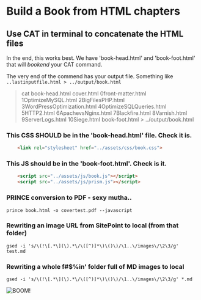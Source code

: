# Build a Book from HTML chapters

## Use CAT in terminal to concatenate the HTML files

In the end, this works best. We have 'book-head.html' and 'book-foot.html' that will _bookend_ your CAT command.

The very end of the commend has your output file. Something like `..lastinputfile.html > ../output/book.html`

> cat book-head.html cover.html 0front-matter.html 1OptimizeMySQL.html 2BigFilesPHP.html 3WordPressOptimization.html 4OptimizeSQLQueries.html 5HTTP2.html 6ApachevsNginx.html 7Blackfire.html 8Varnish.html 9ServerLogs.html 10Siege.html book-foot.html > ../output/book.html

### This CSS SHOULD be in the 'book-head.html' file. Check it is.

```html
    <link rel="stylesheet" href="../assets/css/book.css">
```

### This JS should be in the 'book-foot.html'. Check is it.
```html
    <script src="../assets/js/book.js"></script>
    <script src="../assets/js/prism.js"></script>
```

### PRINCE conversion to PDF - sexy mutha..

    prince book.html -o covertest.pdf --javascript

### Rewriting an image URL from SitePoint to local (from that folder)

`gsed -i 's/\(!\[.*\](\).*\/\([^)]*\)\()\)/\1..\/images\/\2\3/g' test.md`

### Rewriting a whole f#$%in' folder full of MD images to local

`gsed -i 's/\(!\[.*\](\).*\/\([^)]*\)\()\)/\1..\/images\/\2\3/g' *.md`

![BOOM!](https://media.giphy.com/media/H6jVFw6KGRNmM/giphy.gif)